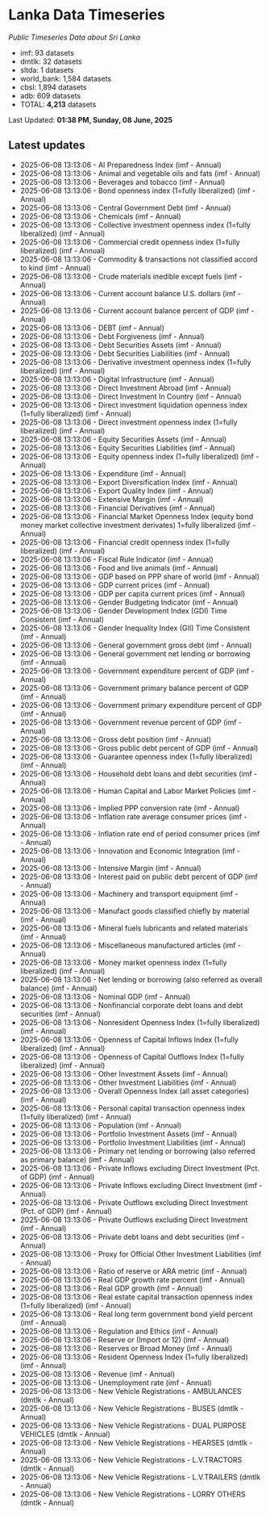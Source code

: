 # Lanka Data Timeseries
*Public Timeseries Data about Sri Lanka*

* imf: 93 datasets
* dmtlk: 32 datasets
* sltda: 1 datasets
* world_bank: 1,584 datasets
* cbsl: 1,894 datasets
* adb: 609 datasets
* TOTAL: **4,213** datasets

Last Updated: **01:38 PM, Sunday, 08 June, 2025**

## Latest updates

* 2025-06-08 13:13:06 - AI Preparedness Index (imf - Annual)
* 2025-06-08 13:13:06 - Animal and vegetable oils and fats (imf - Annual)
* 2025-06-08 13:13:06 - Beverages and tobacco (imf - Annual)
* 2025-06-08 13:13:06 - Bond openness index (1=fully liberalized) (imf - Annual)
* 2025-06-08 13:13:06 - Central Government Debt (imf - Annual)
* 2025-06-08 13:13:06 - Chemicals (imf - Annual)
* 2025-06-08 13:13:06 - Collective investment openness index (1=fully liberalized) (imf - Annual)
* 2025-06-08 13:13:06 - Commercial credit openness index (1=fully liberalized) (imf - Annual)
* 2025-06-08 13:13:06 - Commodity & transactions not classified accord to kind (imf - Annual)
* 2025-06-08 13:13:06 - Crude materials inedible except fuels (imf - Annual)
* 2025-06-08 13:13:06 - Current account balance U.S. dollars (imf - Annual)
* 2025-06-08 13:13:06 - Current account balance percent of GDP (imf - Annual)
* 2025-06-08 13:13:06 - DEBT (imf - Annual)
* 2025-06-08 13:13:06 - Debt Forgiveness (imf - Annual)
* 2025-06-08 13:13:06 - Debt Securities Assets (imf - Annual)
* 2025-06-08 13:13:06 - Debt Securities Liabilities (imf - Annual)
* 2025-06-08 13:13:06 - Derivative investment openness index (1=fully liberalized) (imf - Annual)
* 2025-06-08 13:13:06 - Digital Infrastructure (imf - Annual)
* 2025-06-08 13:13:06 - Direct Investment Abroad (imf - Annual)
* 2025-06-08 13:13:06 - Direct Investment In Country (imf - Annual)
* 2025-06-08 13:13:06 - Direct investment liquidation openness index (1=fully liberalized) (imf - Annual)
* 2025-06-08 13:13:06 - Direct investment openness index (1=fully liberalized) (imf - Annual)
* 2025-06-08 13:13:06 - Equity Securities Assets (imf - Annual)
* 2025-06-08 13:13:06 - Equity Securities Liabilities (imf - Annual)
* 2025-06-08 13:13:06 - Equity openness index (1=fully liberalized) (imf - Annual)
* 2025-06-08 13:13:06 - Expenditure (imf - Annual)
* 2025-06-08 13:13:06 - Export Diversification Index (imf - Annual)
* 2025-06-08 13:13:06 - Export Quality Index (imf - Annual)
* 2025-06-08 13:13:06 - Extensive Margin (imf - Annual)
* 2025-06-08 13:13:06 - Financial Derivatives (imf - Annual)
* 2025-06-08 13:13:06 - Financial Market Openness Index (equity bond money market collective investment derivates) 1=fully liberalized (imf - Annual)
* 2025-06-08 13:13:06 - Financial credit openness index (1=fully liberalized) (imf - Annual)
* 2025-06-08 13:13:06 - Fiscal Rule Indicator (imf - Annual)
* 2025-06-08 13:13:06 - Food and live animals (imf - Annual)
* 2025-06-08 13:13:06 - GDP based on PPP share of world (imf - Annual)
* 2025-06-08 13:13:06 - GDP current prices (imf - Annual)
* 2025-06-08 13:13:06 - GDP per capita current prices (imf - Annual)
* 2025-06-08 13:13:06 - Gender Budgeting Indicator (imf - Annual)
* 2025-06-08 13:13:06 - Gender Development Index (GDI) Time Consistent (imf - Annual)
* 2025-06-08 13:13:06 - Gender Inequality Index (GII) Time Consistent (imf - Annual)
* 2025-06-08 13:13:06 - General government gross debt (imf - Annual)
* 2025-06-08 13:13:06 - General government net lending or borrowing (imf - Annual)
* 2025-06-08 13:13:06 - Government expenditure percent of GDP (imf - Annual)
* 2025-06-08 13:13:06 - Government primary balance percent of GDP (imf - Annual)
* 2025-06-08 13:13:06 - Government primary expenditure percent of GDP (imf - Annual)
* 2025-06-08 13:13:06 - Government revenue percent of GDP (imf - Annual)
* 2025-06-08 13:13:06 - Gross debt position (imf - Annual)
* 2025-06-08 13:13:06 - Gross public debt percent of GDP (imf - Annual)
* 2025-06-08 13:13:06 - Guarantee openness index (1=fully liberalized) (imf - Annual)
* 2025-06-08 13:13:06 - Household debt loans and debt securities (imf - Annual)
* 2025-06-08 13:13:06 - Human Capital and Labor Market Policies (imf - Annual)
* 2025-06-08 13:13:06 - Implied PPP conversion rate (imf - Annual)
* 2025-06-08 13:13:06 - Inflation rate average consumer prices (imf - Annual)
* 2025-06-08 13:13:06 - Inflation rate end of period consumer prices (imf - Annual)
* 2025-06-08 13:13:06 - Innovation and Economic Integration (imf - Annual)
* 2025-06-08 13:13:06 - Intensive Margin (imf - Annual)
* 2025-06-08 13:13:06 - Interest paid on public debt percent of GDP (imf - Annual)
* 2025-06-08 13:13:06 - Machinery and transport equipment (imf - Annual)
* 2025-06-08 13:13:06 - Manufact goods classified chiefly by material (imf - Annual)
* 2025-06-08 13:13:06 - Mineral fuels lubricants and related materials (imf - Annual)
* 2025-06-08 13:13:06 - Miscellaneous manufactured articles (imf - Annual)
* 2025-06-08 13:13:06 - Money market openness index (1=fully liberalized) (imf - Annual)
* 2025-06-08 13:13:06 - Net lending or borrowing (also referred as overall balance) (imf - Annual)
* 2025-06-08 13:13:06 - Nominal GDP (imf - Annual)
* 2025-06-08 13:13:06 - Nonfinancial corporate debt loans and debt securities (imf - Annual)
* 2025-06-08 13:13:06 - Nonresident Openness Index (1=fully liberalized) (imf - Annual)
* 2025-06-08 13:13:06 - Openness of Capital Inflows Index (1=fully liberalized) (imf - Annual)
* 2025-06-08 13:13:06 - Openness of Capital Outflows Index (1=fully liberalized) (imf - Annual)
* 2025-06-08 13:13:06 - Other Investment Assets (imf - Annual)
* 2025-06-08 13:13:06 - Other Investment Liabilities (imf - Annual)
* 2025-06-08 13:13:06 - Overall Openness Index (all asset categories) (imf - Annual)
* 2025-06-08 13:13:06 - Personal capital transaction openness index (1=fully liberalized) (imf - Annual)
* 2025-06-08 13:13:06 - Population (imf - Annual)
* 2025-06-08 13:13:06 - Portfolio Investment Assets (imf - Annual)
* 2025-06-08 13:13:06 - Portfolio Investment Liabilities (imf - Annual)
* 2025-06-08 13:13:06 - Primary net lending or borrowing (also referred as primary balance) (imf - Annual)
* 2025-06-08 13:13:06 - Private Inflows excluding Direct Investment (Pct. of GDP) (imf - Annual)
* 2025-06-08 13:13:06 - Private Inflows excluding Direct Investment (imf - Annual)
* 2025-06-08 13:13:06 - Private Outflows excluding Direct Investment (Pct. of GDP) (imf - Annual)
* 2025-06-08 13:13:06 - Private Outflows excluding Direct Investment (imf - Annual)
* 2025-06-08 13:13:06 - Private debt loans and debt securities (imf - Annual)
* 2025-06-08 13:13:06 - Proxy for Official Other Investment Liabilities (imf - Annual)
* 2025-06-08 13:13:06 - Ratio of reserve or ARA metric (imf - Annual)
* 2025-06-08 13:13:06 - Real GDP growth rate percent (imf - Annual)
* 2025-06-08 13:13:06 - Real GDP growth (imf - Annual)
* 2025-06-08 13:13:06 - Real estate capital transaction openness index (1=fully liberalized) (imf - Annual)
* 2025-06-08 13:13:06 - Real long term government bond yield percent (imf - Annual)
* 2025-06-08 13:13:06 - Regulation and Ethics (imf - Annual)
* 2025-06-08 13:13:06 - Reserve or (Import or 12) (imf - Annual)
* 2025-06-08 13:13:06 - Reserves or Broad Money (imf - Annual)
* 2025-06-08 13:13:06 - Resident Openness Index (1=fully liberalized) (imf - Annual)
* 2025-06-08 13:13:06 - Revenue (imf - Annual)
* 2025-06-08 13:13:06 - Unemployment rate (imf - Annual)
* 2025-06-08 13:13:06 - New Vehicle Registrations - AMBULANCES (dmtlk - Annual)
* 2025-06-08 13:13:06 - New Vehicle Registrations - BUSES (dmtlk - Annual)
* 2025-06-08 13:13:06 - New Vehicle Registrations - DUAL PURPOSE VEHICLES (dmtlk - Annual)
* 2025-06-08 13:13:06 - New Vehicle Registrations - HEARSES (dmtlk - Annual)
* 2025-06-08 13:13:06 - New Vehicle Registrations - L.V.TRACTORS (dmtlk - Annual)
* 2025-06-08 13:13:06 - New Vehicle Registrations - L.V.TRAILERS (dmtlk - Annual)
* 2025-06-08 13:13:06 - New Vehicle Registrations - LORRY OTHERS (dmtlk - Annual)